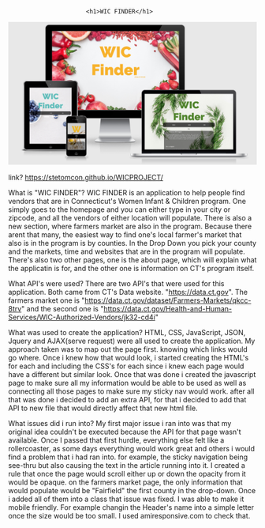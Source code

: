                           <h1>WIC FINDER</h1>

![img](/WICPROJECT/imgfolder/screenshot.png)

link?
https://stetomcon.github.io/WICPROJECT/

What is "WIC FINDER"?
WIC FINDER is an application to help people find vendors that are in Connecticut's Women Infant & Children program. One simply goes to the homepage and you can either type in your city or zipcode, and all the vendors of either location will populate. There is also a new section, where farmers market are also in the program. Because there arent that many, the easiest way to find one's local farmer's market that also is in the program is by counties. In the Drop Down you pick your county and the markets, time and websites that are in the program will populate.
There's also two other pages, one is the about page, which will explain what the applicatin is for, and the other one is information on CT's program itself.

What API's were used?
There are two API's that were used for this application. Both came from CT's Data website. "https://data.ct.gov". The farmers market one is "https://data.ct.gov/dataset/Farmers-Markets/qkcc-8trv" and the second one is "https://data.ct.gov/Health-and-Human-Services/WIC-Authorized-Vendors/jk32-cd4i"

What was used to create the application?
HTML, CSS, JavaScript, JSON, Jquery and AJAX(serve request) were all used to create the application. My approach taken was to map out the page first. knowing which links would go where. Once i knew how that would look, i started creating the HTML's for each and including the CSS's for each since i knew each page would have a different but similar look. Once that was done i created the javascript page to make sure all my information would be able to be used as well as connecting all those pages to make sure my sticky nav would work. after all that was done i decided to add an extra API, for that i decided to add that API to new file that would directly affect that new html file.

What issues did i run into?
My first major issue i ran into was that my original idea couldn't be executed because the API for that page wasn't available. Once I passed that first hurdle, everything else felt like a rollercoaster, as some days everything would work great and others i would find a problem that i had ran into. for example, the sticky navigation being see-thru but also causing the text in the article running into it. I created a rule that once the page would scroll either up or down the opacity from it would be opaque. on the farmers market page, the only information that would populate would be "Fairfield" the first county in the drop-down. Once i added all of them into a class that issue was fixed. I was able to make it mobile friendly. For example changin the Header's name into a simple letter once the size would be too small. I used amiresponsive.com to check that.
